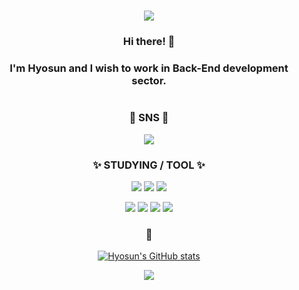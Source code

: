 #

 <div align="center">
  
<img src="https://capsule-render.vercel.app/api?type=waving&animation=fadeIn&color=FC60A8&height=200&section=header&text=Welcome%20😋&fontColor=FFDD00&fontSize=90" />
  
  ### Hi there! 👋 
  ### I'm Hyosun and I wish to work in Back-End development sector.
 
 #
 
  ### 🍈 SNS 🍈
  
  <a href="https://velog.io/@ssunykim"><img src="https://img.shields.io/badge/Velog-20C997?style=flat-square&logo=velog&logoColor=white"/></a>

  ### ✨ STUDYING / TOOL ✨
  
  <img src="https://img.shields.io/badge/Python-3776AB?style=flat-square&logo=python&logoColor=white"/></a>
  <img src="https://img.shields.io/badge/NestJS-E0234E?style=flat-square&logo=nestjs&logoColor=white"/></a>
  <img src="https://img.shields.io/badge/Spring-6DB33F?style=flat-square&logo=spring&logoColor=white"/></a>
  
 
  <img src="https://img.shields.io/badge/Visual Studio Code-007ACC?style=flat-square&logo=visualstudiocode&logoColor=white"/></a>
  <img src="https://img.shields.io/badge/IntelliJ IDEA-0E85CD?style=flat-square&logo=intellijidea&logoColor=white"/></a>
  <img src="https://img.shields.io/badge/Pycharm-000000?style=flat-square&logo=pycharm&logoColor=white"/></a>
  <img src="https://img.shields.io/badge/Unity-FFFFFF?style=flat-square&logo=unity&logoColor=black"/></a>
  
  </d>
  
  <!--### ❄️
  
  ![Top Langs](https://github-readme-stats.vercel.app/api/top-langs/?username=hy5sun&layout=compact&theme=buefy)
  
  
  
   ### 🌈
  [![Solved.ac Profile](http://mazassumnida.wtf/api/v2/generate_badge?boj=ssunykim)](https://solved.ac/ssunykim/)-->
  
  ### 🍰
  [![Hyosun's GitHub stats](https://github-readme-stats.vercel.app/api?username=hy5sun)](https://github.com/hy5sun/github-readme-stats)


  <img src="https://capsule-render.vercel.app/api?type=waving&color=FC60A8&height=180&section=footer" />
  
<!--
**hy5sun/hy5sun** is a ✨ _special_ ✨ repository because its `README.md` (this file) appears on your GitHub profile.

Here are some ideas to get you started:

- 🔭 I’m currently working on ...
- 🌱 I’m currently learning ...
- 👯 I’m looking to collaborate on ...
- 🤔 I’m looking for help with ...
- 💬 Ask me about ...
- 📫 How to reach me: ...
- 😄 Pronouns: ...
- ⚡ Fun fact: ...
-->
